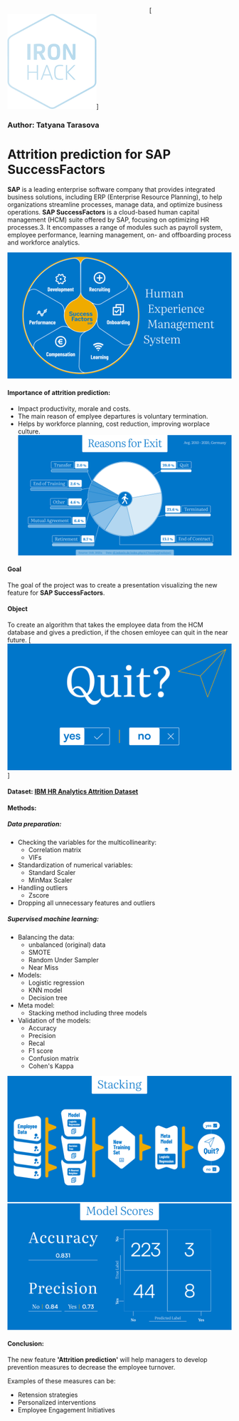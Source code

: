 &emsp; &emsp; &emsp; &emsp; &emsp; &emsp; &emsp; &emsp; &emsp; &emsp; &emsp; &emsp; &emsp; &emsp; &emsp; &emsp; &emsp; &emsp;[![logo](https://github.com/petrarkaselin/final_project/blob/master/slides/ironhack_logo.png)]

### Author: Tatyana Tarasova

# Attrition prediction for **SAP SuccessFactors**
**SAP** is a leading enterprise software company that provides integrated business solutions, including ERP (Enterprise Resource Planning), to help organizations streamline processes, manage data, and optimize business operations.
**SAP SuccessFactors** is a cloud-based human capital management (HCM) suite offered by SAP, focusing on optimizing HR processes.3. It encompasses a range of modules such as payroll system, employee performance, learning management, on- and offboarding process and workforce analytics.

![successfactors](https://github.com/petrarkaselin/final_project/blob/master/slides/04.jpg)

#### Importance of attrition prediction:
- Impact productivity, morale and costs.
- The main reason of emplyee departures is voluntary termination. 
- Helps by workforce planning, cost reduction, improving worplace culture. 
![reasons](https://github.com/petrarkaselin/final_project/blob/master/slides/08.jpg)

#### Goal
The goal of the project was to create a presentation visualizing the new feature for **SAP SuccessFactors**.

#### Object
To create an algorithm that takes the employee data from the HCM database and gives a prediction, if the chosen emloyee can quit in the near future.
[![quit](https://github.com/petrarkaselin/final_project/blob/master/slides/05.jpg)]

#### Dataset: [IBM HR Analytics Attrition Dataset](https://www.kaggle.com/datasets/pavansubhasht/ibm-hr-analytics-attrition-dataset)

#### Methods:
##### Data preparation:
- Checking the variables for the multicollinearity:
    - Correlation matrix
    - VIFs
- Standardization of numerical variables:
    - Standard Scaler
    - MinMax Scaler
- Handling outliers 
    - Zscore 
- Dropping all unnecessary features and outliers

##### Supervised machine learning:
- Balancing the data:
    - unbalanced (original) data
    - SMOTE
    - Random Under Sampler
    - Near Miss
- Models:
    - Logistic regression
    - KNN model
    - Decision tree
- Meta model:
    - Stacking method including three models
- Validation of the models:
    - Accuracy
    - Precision
    - Recal
    - F1 score
    - Confusion matrix
    - Cohen's Kappa
    
![stacking](https://github.com/petrarkaselin/final_project/blob/master/slides/15.jpg)
![scores](https://github.com/petrarkaselin/final_project/blob/master/slides/16.jpg)

#### Conclusion:
The new feature **'Attrition prediction'** will help managers to develop prevention measures to decrease the employee turnover.

Examples of these measures can be:
- Retension strategies
- Personalized interventions
- Employee Engagement Initiatives